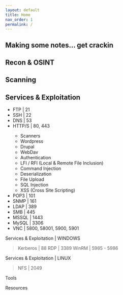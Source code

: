 ```yaml
---
layout: default
title: Home
nav_order: 1
permalink: /
---
```

Making some notes... get crackin
----------------------------------
<h2> Recon &  OSINT </h2>
<h2> Scanning </h2>
<h2> Services & Exploitation </h2>
<ul>
<li> FTP | 21 </li>
<li> SSH | 22 </li>
<li> DNS | 53 </li>
<li> HTTP/S | 80, 443 </li>
	<ul>
	<li>  Scanners </li>
	<li>  Wordpress </li>
	<li>  Drupal </li>
	<li>  WebDav </li>
	<li>  Authentication </li>
	<li>  LFI / RFI (Local & Remote File Inclusion) </li>
	<li>  Command Injection </li>
	<li>  Deserialization </li>
	<li>  File Upload </li>
	<li>  SQL Injection </li>
	<li>  XSS (Cross Site Scripting) </li>
	</ul>
<li>  POP3 | 101 </li>
<li>  SNMP | 161 </li>
<li>  LDAP | 389 </li>
<li>  SMB | 445 </li>
<li>  MSSQL | 1443 </li>
<li>  MySQL | 3306 </li>
<li>  VNC | 5800, 58001, 5900, 5901 </li>
</ul>

Services & Exploitation | WINDOWS
> Kerberos | 88
> RDP | 3389
> WinRM | 5985 - 5986

Services & Exploitation | LINUX
> NFS | 2049

Tools

Resources
